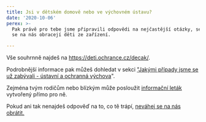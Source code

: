 ```yaml
---
title: Jsi v dětském domově nebo ve výchovném ústavu?
date: '2020-10-06'
perex: >-
  Pak právě pro tebe jsme připravili odpovědi na nejčastější otázky, se kterými
  se na nás obracejí děti ze zařízení.

---
```



<p>Vše souhrnně najdeš na <a href="decak/">https://deti.ochrance.cz/decak/</a>. </p><p>Podrobnější informace pak můžeš dohledat v sekci <a href="ustavni-a-ochranna-vychova/">&quot;Jakými případy jsme se už zabývali - ústavní a ochranná výchova</a>&quot;.</p><p>Zejména tvým rodičům nebo blízkým&nbsp;může posloužit <a href="https://www.ochrance.cz/fileadmin/user_upload/Letaky/Detsky-domov-rodice.pdf" target="_blank">informační leták</a> vytvořený přímo pro ně. </p><p>Pokud ani tak nenajdeš odpověď na to, co tě trápí, <a href="jak-se-na-ochrance-obratit/">neváhej se na nás obrátit.</a> </p>


